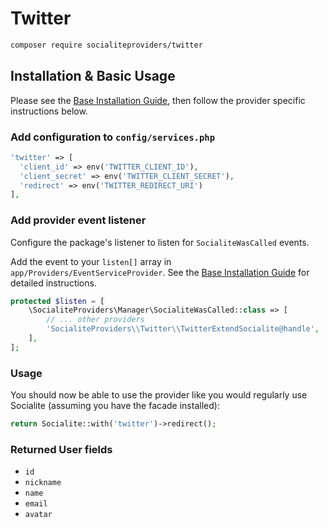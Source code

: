 # Twitter

```bash
composer require socialiteproviders/twitter
```

## Installation & Basic Usage

Please see the [Base Installation Guide](https://socialiteproviders.com/usage/), then follow the provider specific instructions below.

### Add configuration to `config/services.php`

```php
'twitter' => [    
  'client_id' => env('TWITTER_CLIENT_ID'),  
  'client_secret' => env('TWITTER_CLIENT_SECRET'),  
  'redirect' => env('TWITTER_REDIRECT_URI') 
],
```

### Add provider event listener

Configure the package's listener to listen for `SocialiteWasCalled` events.

Add the event to your `listen[]` array in `app/Providers/EventServiceProvider`. See the [Base Installation Guide](https://socialiteproviders.com/usage/) for detailed instructions.

```php
protected $listen = [
    \SocialiteProviders\Manager\SocialiteWasCalled::class => [
        // ... other providers
        'SocialiteProviders\\Twitter\\TwitterExtendSocialite@handle',
    ],
];
```

### Usage

You should now be able to use the provider like you would regularly use Socialite (assuming you have the facade installed):

```php
return Socialite::with('twitter')->redirect();
```

### Returned User fields

- ``id``
- ``nickname``
- ``name``
- ``email``
- ``avatar``
